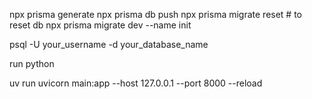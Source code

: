 npx prisma generate
npx prisma db push
npx prisma migrate reset  # to reset db
npx prisma migrate dev --name init

psql -U your_username -d your_database_name


run python 

uv run uvicorn main:app --host 127.0.0.1 --port 8000 --reload